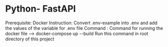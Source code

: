 # Python- FastAPI
Prerequisite:
    Docker
Instruction:
    Convert .env-example into .env and add the values of the variable for .env file
Command :
    Command for running the docker file
    --> docker-compose up --build
    Run this command in root directory of this project